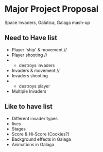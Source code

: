 # Major Project Proposal

Space Invaders, Galatica, Galaga mash-up

## Need to Have list

- Player 'ship' & movement //
- Player shooting          //
- - destroys invaders
- Invaders & movement      //
- Invaders shooting 
- - destroys player
- Multiple Invaders


## Like to have list
- Different invader types
- lives
- Stages
- Score & Hi-Score (Cookies?)
- Background effects in Galaga
- Animations in Galaga

